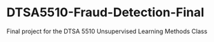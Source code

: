 # DTSA5510-Fraud-Detection-Final
Final project for the DTSA 5510 Unsupervised Learning Methods Class
